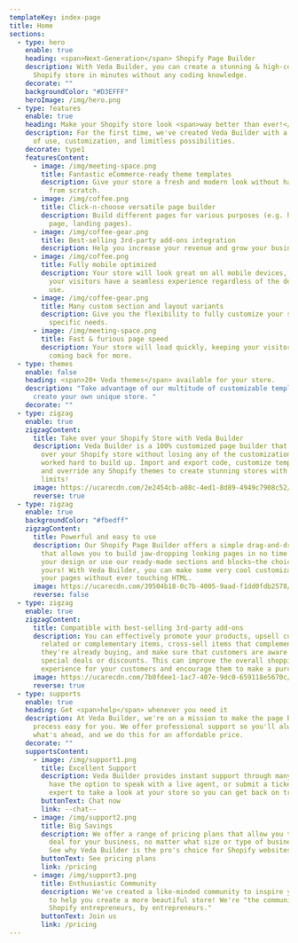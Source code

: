 ```yaml
---
templateKey: index-page
title: Home
sections:
  - type: hero
    enable: true
    heading: <span>Next-Generation</span> Shopify Page Builder
    description: With Veda Builder, you can create a stunning & high-converting
      Shopify store in minutes without any coding knowledge.
    decorate: ""
    backgroundColor: "#D3EFFF"
    heroImage: /img/hero.png
  - type: features
    enable: true
    heading: Make your Shopify store look <span>way better than ever!</span>
    description: For the first time, we've created Veda Builder with a focus on ease
      of use, customization, and limitless possibilities.
    decorate: type1
    featuresContent:
      - image: /img/meeting-space.png
        title: Fantastic eCommerce-ready theme templates
        description: Give your store a fresh and modern look without having to start
          from scratch.
      - image: /img/coffee.png
        title: Click-n-choose versatile page builder
        description: Build different pages for various purposes (e.g. homepage, product
          page, landing pages).
      - image: /img/coffee-gear.png
        title: Best-selling 3rd-party add-ons integration
        description: Help you increase your revenue and grow your business.
      - image: /img/coffee.png
        title: Fully mobile optimized
        description: Your store will look great on all mobile devices, ensuring that
          your visitors have a seamless experience regardless of the device they
          use.
      - image: /img/coffee-gear.png
        title: Many custom section and layout variants
        description: Give you the flexibility to fully customize your store to suit your
          specific needs.
      - image: /img/meeting-space.png
        title: Fast & furious page speed
        description: Your store will load quickly, keeping your visitors engaged and
          coming back for more.
  - type: themes
    enable: false
    heading: <span>20+ Veda themes</span> available for your store.
    description: "Take advantage of our multitude of customizable templates to
      create your own unique store. "
    decorate: ""
  - type: zigzag
    enable: true
    zigzagContent:
      title: Take over your Shopify Store with Veda Builder
      description: Veda Builder is a 100% customized page builder that lets you take
        over your Shopify store without losing any of the customization you've
        worked hard to build up. Import and export code, customize templates,
        and override any Shopify themes to create stunning stores with no
        limits!
      image: https://ucarecdn.com/2e2454cb-a08c-4ed1-8d89-4949c7908c52/-/format/auto/-/preview/960x960/-/quality/lighter/drag.png
      reverse: true
  - type: zigzag
    enable: true
    backgroundColor: "#fbedff"
    zigzagContent:
      title: Powerful and easy to use
      description: Our Shopify Page Builder offers a simple drag-and-drop interface
        that allows you to build jaw-dropping looking pages in no time. Import
        your design or use our ready-made sections and blocks—the choice is
        yours! With Veda Builder, you can make some very cool customizations to
        your pages without ever touching HTML.
      image: https://ucarecdn.com/39504b18-0c7b-4005-9aad-f1dd0fdb2578/-/format/auto/-/preview/1024x1024/-/quality/lighter/turn.png
      reverse: false
  - type: zigzag
    enable: true
    zigzagContent:
      title: Compatible with best-selling 3rd-party add-ons
      description: You can effectively promote your products, upsell customers on
        related or complementary items, cross-sell items that complement what
        they're already buying, and make sure that customers are aware of any
        special deals or discounts. This can improve the overall shopping
        experience for your customers and encourage them to make a purchase.
      image: https://ucarecdn.com/7b0fdee1-1ac7-407e-9dc0-659118e5670c/-/format/auto/-/preview/1024x1024/-/quality/lighter/integrate.png
      reverse: true
  - type: supports
    enable: true
    heading: Get <span>help</span> whenever you need it
    description: At Veda Builder, we're on a mission to make the page building
      process easy for you. We offer professional support so you'll always know
      what's ahead, and we do this for an affordable price.
    decorate: ""
    supportsContent:
      - image: /img/support1.png
        title: Excellent Support
        description: Veda Builder provides instant support through many channels. You
          have the option to speak with a live agent, or submit a ticket for an
          expert to take a look at your store so you can get back on track!
        buttonText: Chat now
        link: --chat--
      - image: /img/support2.png
        title: Big Savings
        description: We offer a range of pricing plans that allow you to find the best
          deal for your business, no matter what size or type of business it is.
          See why Veda Builder is the pro's choice for Shopify websites!
        buttonText: See pricing plans
        link: /pricing
      - image: /img/support3.png
        title: Enthusiastic Community
        description: We've created a like-minded community to inspire you, and we want
          to help you create a more beautiful store! We're "the community for
          Shopify entrepreneurs, by entrepreneurs."
        buttonText: Join us
        link: /pricing
---
```

